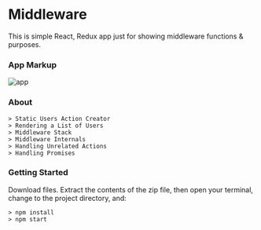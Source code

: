 # Middleware

This is simple React, Redux app just for showing middleware functions & purposes.

### App Markup

![app](https://user-images.githubusercontent.com/13827656/31043016-2d1e6814-a5bd-11e7-9a2e-b5da1cf67e3b.jpg)

### About

```
> Static Users Action Creator
> Rendering a List of Users
> Middleware Stack
> Middleware Internals
> Handling Unrelated Actions
> Handling Promises
```

### Getting Started
Download files.  Extract the contents of the zip file, then open your terminal, change to the project directory, and:

```
> npm install
> npm start
```
